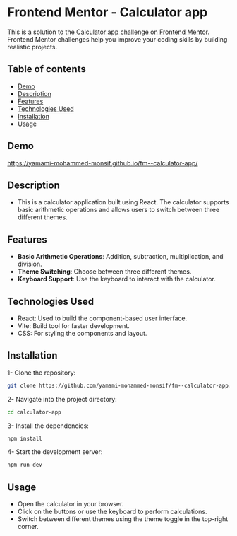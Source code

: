 # Frontend Mentor - Calculator app

This is a solution to the [Calculator app challenge on Frontend Mentor](https://www.frontendmentor.io/challenges/calculator-app-9lteq5N29). Frontend Mentor challenges help you improve your coding skills by building realistic projects.

## Table of contents

- [Demo](#demo)
- [Description](#description)
- [Features](#features)
- [Technologies Used](#technologies-used)
- [Installation](#installation)
- [Usage](#usage)

## Demo

https://yamami-mohammed-monsif.github.io/fm--calculator-app/

## Description

- This is a calculator application built using React. The calculator supports basic arithmetic operations and allows users to switch between three different themes.

## Features

- **Basic Arithmetic Operations**: Addition, subtraction, multiplication, and division.
- **Theme Switching**: Choose between three different themes.
- **Keyboard Support**: Use the keyboard to interact with the calculator.

## Technologies Used

- React: Used to build the component-based user interface.
- Vite: Build tool for faster development.
- CSS: For styling the components and layout.

## Installation

1- Clone the repository:

```bash
git clone https://github.com/yamami-mohammed-monsif/fm--calculator-app.git
```

2- Navigate into the project directory:

```bash
cd calculator-app
```

3- Install the dependencies:

```bash
npm install
```

4- Start the development server:

```bash
npm run dev
```

## Usage

- Open the calculator in your browser.
- Click on the buttons or use the keyboard to perform calculations.
- Switch between different themes using the theme toggle in the top-right corner.
